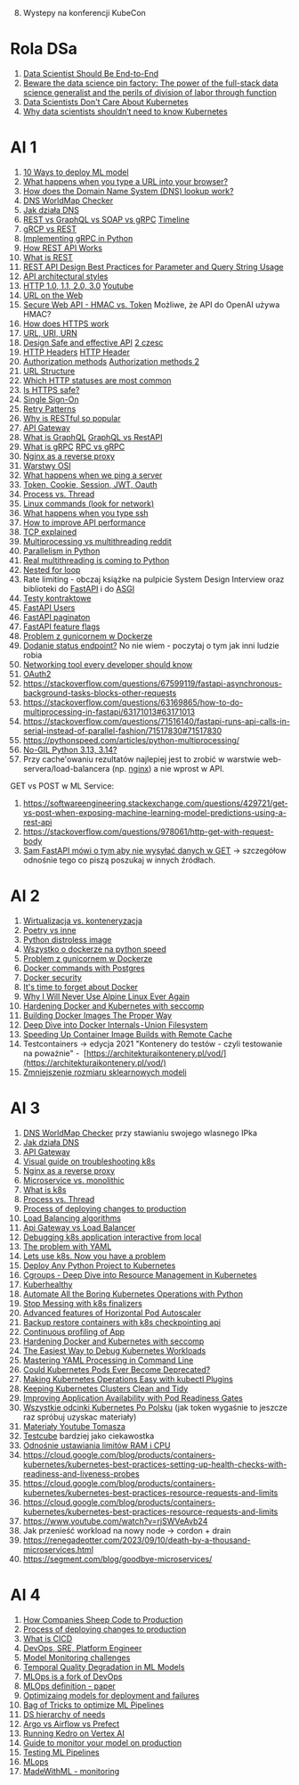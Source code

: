 
8. Wystepy na konferencji KubeCon


# Rola DSa
1. [Data Scientist Should Be End-to-End](https://eugeneyan.com/writing/end-to-end-data-science/?utm_source=pocket_saves)
2. [Beware the data science pin factory: The power of the full-stack data science generalist and the perils of division of labor through function](https://getpocket.com/read/2519151947)
3. [Data Scientists Don't Care About Kubernetes](https://getpocket.com/read/3188582645)
4. [Why data scientists shouldn’t need to know Kubernetes](https://getpocket.com/read/3430968698)


# AI 1

1. [10 Ways to deploy ML model](https://www.tekhnoal.com/10-ways-to-deploy-an-ml-model.html)
2. [What happens when you type a URL into your browser?](https://blog.bytebytego.com/p/what-happens-when-you-type-a-url)
3. [How does the Domain Name System (DNS) lookup work?](https://blog.bytebytego.com/p/how-does-the-domain-name-system-dns)
4. [DNS WorldMap Checker](https://dnschecker.org/#A/www.google.com)
5. [Jak działa DNS](https://blog.bytebytego.com/i/109085468/how-does-dns-work)
6. [REST vs GraphQL vs SOAP vs gRPC](https://blog.bytebytego.com/p/soap-vs-rest-vs-graphql-vs-rpc) [Timeline](https://blog.bytebytego.com/i/85578651/api-architectural-styles)
7. [gRCP vs REST](https://blog.bytebytego.com/i/121101935/how-to-choose-between-rpc-and-restful)
8. [Implementing gRPC in Python](https://martinheinz.dev/blog/23)
9. [How REST API Works](https://blog.bytebytego.com/i/89821739/how-does-rest-api-work)
10. [What is REST](https://www.restapitutorial.com/lessons/whatisrest.html)
11. [REST API Design Best Practices for Parameter and Query String Usage](https://www.moesif.com/blog/technical/api-design/REST-API-Design-Best-Practices-for-Parameters-and-Query-String-Usage/)
12. [API architectural styles](https://blog.bytebytego.com/i/106350890/what-are-the-api-architectural-styles)
13. [HTTP 1.0, 1.1, 2.0, 3.0](https://blog.bytebytego.com/p/http-10-http-11-http-20-http-30-quic) [Youtube](https://blog.bytebytego.com/i/69544276/http-http-http)
14. [URL on the Web](https://developer.mozilla.org/en-US/docs/Web/HTTP/Basics_of_HTTP/Identifying_resources_on_the_Web)
15. [Secure Web API - HMAC vs. Token](https://blog.bytebytego.com/p/how-to-design-a-secture-web-api-access) Możliwe, że API do OpenAI używa HMAC?
16. [How does HTTPS work](https://blog.bytebytego.com/i/53596514/how-does-https-work)
17. [URL, URI, URN](https://blog.bytebytego.com/i/132279282/url-uri-urn-do-you-know-the-differences)
18. [Design Safe and effective API](https://blog.bytebytego.com/i/111973267/how-do-we-design-effective-and-safe-apis) [2 czesc](https://blog.bytebytego.com/p/design-effective-and-secure-rest)
19. [HTTP Headers](https://blog.bytebytego.com/i/125673986/important-things-about-http-headers-you-may-not-know) [HTTP Header](https://www.linkedin.com/posts/alexxubyte_systemdesign-coding-interviewtips-activity-7069700329595924480-tRCj/?utm_source=share&utm_medium=member_desktop)
20. [Authorization methods](https://blog.bytebytego.com/p/password-session-cookie-token-jwt) [Authorization methods 2](https://blog.bytebytego.com/p/password-session-cookie-token-jwt-ec1)
21. [URL Structure](https://blog.bytebytego.com/i/110521562/do-you-know-all-the-components-of-a-url)
22. [Which HTTP statuses are most common](https://blog.bytebytego.com/i/110521562/which-http-status-codes-are-most-common)
23. [Is HTTPS safe?](https://blog.bytebytego.com/i/70478435/is-https-safe)
24. [Single Sign-On](https://blog.bytebytego.com/i/54898662/what-is-sso-single-sign-on)
25. [Retry Patterns](https://blog.bytebytego.com/i/56949882/retry-patterns)
26. [Why is RESTful so popular](https://blog.bytebytego.com/p/why-is-restful-api-so-popular)
27. [API Gateway](https://blog.bytebytego.com/i/72593300/what-does-api-gateway-do)
28. [What is GraphQL](https://blog.bytebytego.com/i/72593300/what-is-graphql-is-it-a-replacement-for-the-rest-api) [GraphQL vs RestAPI](https://blog.bytebytego.com/i/84137023/what-is-graphql-rest-vs-graphql)
29. [What is gRPC](https://blog.bytebytego.com/i/84137023/how-does-grpc-work) [RPC vs gRPC](https://blog.bytebytego.com/i/88429916/rpc-vs-grpc)
30. [Nginx as a reverse proxy](https://blog.bytebytego.com/i/75883385/why-is-nginx-called-a-reverse-proxy)
31. [Warstwy OSI](https://blog.bytebytego.com/i/85578651/how-is-data-sent-over-the-network-why-do-we-need-so-many-layers-in-the-osi-model)
32. [What happens when we ping a server](https://blog.bytebytego.com/i/85578651/what-happens-when-we-ping-a-server)
33. [Token, Cookie, Session, JWT, Oauth](https://blog.bytebytego.com/i/86976622/token-cookie-session)
34. [Process vs. Thread](https://blog.bytebytego.com/i/91155806/what-is-the-difference-between-process-and-thread)
35. [Linux commands (look for network)](https://xmind.app/m/WwtB/)
36. [What happens when you type ssh](https://blog.bytebytego.com/i/114917564/popular-interview-question-what-happens-when-you-type-ssh-hostname)
37. [How to improve API performance](https://blog.bytebytego.com/i/128938667/how-to-improve-api-performance)
38. [TCP explained](https://blog.bytebytego.com/p/everything-you-always-wanted-to-know)
39. [Multiprocessing vs multithreading reddit](https://www.reddit.com/r/Python/comments/13uxqez/i_used_multiprocessing_and_multithreading_at_the/?utm_name=androidcss&utm_source=pocket_saves)
40. [Parallelism in Python](https://pythonspeed.com/datascience/#:~:text=even%20more%20useful.-,Parallelism%20and%20multiprocessing,-When%20Python%20can%E2%80%99t)
41. [Real multithreading is coming to Python](https://martinheinz.dev/blog/97)
42. [Nested for loop](https://getpocket.com/read/3746640165)
43. Rate limiting - obczaj książke na pulpicie System Design Interview oraz biblioteki do [FastAPI](https://pypi.org/project/fastapi-limiter/) i do [ASGI](https://github.com/abersheeran/asgi-ratelimit)
44. [Testy kontraktowe](https://schemathesis.readthedocs.io/en/stable/)
45. [FastAPI Users](https://github.com/fastapi-users/fastapi-users)
46. [FastAPI paginaton](https://uriyyo-fastapi-pagination.netlify.app/)
47. [FastAPI feature flags](https://github.com/Pytlicek/fastapi-featureflags)
48. [Problem z gunicornem w Dockerze](https://pythonspeed.com/articles/gunicorn-in-docker/)
49. [Dodanie status endpoint?](https://pythonspeed.com/articles/identifying-images/) No nie wiem - poczytaj o tym jak inni ludzie robia
50. [Networking tool every developer should know](https://martinheinz.dev/blog/38)
51. [OAuth2](https://blog.bytebytego.com/i/132279282/oauth-explained-in-simple-terms)
52. https://stackoverflow.com/questions/67599119/fastapi-asynchronous-background-tasks-blocks-other-requests
53. https://stackoverflow.com/questions/63169865/how-to-do-multiprocessing-in-fastapi/63171013#63171013
54. https://stackoverflow.com/questions/71516140/fastapi-runs-api-calls-in-serial-instead-of-parallel-fashion/71517830#71517830
55. https://pythonspeed.com/articles/python-multiprocessing/
56. [No-GIL Python 3.13, 3.14?](https://discuss.python.org/t/a-steering-council-notice-about-pep-703-making-the-global-interpreter-lock-optional-in-cpython/30474)
57. Przy cache'owaniu rezultatów najlepiej jest to zrobić w warstwie web-servera/load-balancera (np. [nginx](https://www.nginx.com/blog/nginx-caching-guide/)) a nie wprost w API.

GET vs POST w ML Service:
1. https://softwareengineering.stackexchange.com/questions/429721/get-vs-post-when-exposing-machine-learning-model-predictions-using-a-rest-api
2. https://stackoverflow.com/questions/978061/http-get-with-request-body
3. [Sam FastAPI mówi o tym aby nie wysyłać danych w GET](https://fastapi.tiangolo.com/tutorial/body/#request-body) -> szczegółow odnośnie tego co piszą poszukaj w innych źródłach.



# AI 2

1. [Wirtualizacja vs. konteneryzacja](https://blog.bytebytego.com/p/what-are-the-differences-between)
2. [Poetry vs inne](https://getpocket.com/read/3635596132)
3. [Python distroless image](https://getpocket.com/read/3781257562)
4. [Wszystko o dockerze na python speed](https://pythonspeed.com/docker/)
5. [Problem z gunicornem w Dockerze](https://pythonspeed.com/articles/gunicorn-in-docker/)
6. [Docker commands with Postgres](https://martinheinz.dev/blog/3)
7. [Docker security](https://martinheinz.dev/blog/19)
8. [It's time to forget about Docker](https://martinheinz.dev/blog/35)
9. [Why I Will Never Use Alpine Linux Ever Again](https://martinheinz.dev/blog/92)
10. [Hardening Docker and Kubernetes with seccomp](https://martinheinz.dev/blog/41)
11. [Building Docker Images The Proper Way](https://martinheinz.dev/blog/42)
12. [Deep Dive into Docker Internals - Union Filesystem](https://martinheinz.dev/blog/44)
13. [Speeding Up Container Image Builds with Remote Cache](https://martinheinz.dev/blog/61)
14. Testcontainers -> edycja 2021 "Kontenery do testów - czyli testowanie na poważnie" -  [https://architekturaikontenery.pl/vod/](https://architekturaikontenery.pl/vod/)  
15. [Zmniejszenie rozmiaru sklearnowych modeli](https://www.youtube.com/watch?v=dtUn1ifDBXQ&list=PLGVZCDnMOq0peDguAzds7kVmBr8avp46K&index=89) 


# AI 3

1. [DNS WorldMap Checker](https://dnschecker.org/#A/www.google.com) przy stawianiu swojego wlasnego IPka
2. [Jak działa DNS](https://blog.bytebytego.com/i/109085468/how-does-dns-work)
3. [API Gateway](https://blog.bytebytego.com/i/72593300/what-does-api-gateway-do)
4. [Visual guide on troubleshooting k8s](https://blog.bytebytego.com/i/72593300/kubernetes)
5. [Nginx as a reverse proxy](https://blog.bytebytego.com/i/75883385/why-is-nginx-called-a-reverse-proxy)
6. [Microservice vs. monolithic](https://blog.bytebytego.com/i/88429916/what-are-the-differences-between-monolithic-and-microservice-architecture)
7. [What is k8s](https://blog.bytebytego.com/i/88429916/what-is-ks-kubernetes)
8. [Process vs. Thread](https://blog.bytebytego.com/i/91155806/what-is-the-difference-between-process-and-thread)
9. [Process of deploying changes to production](https://blog.bytebytego.com/i/98040721/what-is-the-process-for-deploying-changes-to-production)
10. [Load Balancing algorithms](https://blog.bytebytego.com/i/103707419/what-are-the-common-load-balancing-algorithms)
11. [Api Gateway vs Load Balancer](https://blog.bytebytego.com/i/104978579/what-are-the-differences-between-a-load-balancer-and-an-api-gateway)
12. [Debugging k8s application interactive from local](https://martinheinz.dev/blog/99)
13. [The problem with YAML](https://getpocket.com/read/3785016570)
14. [Lets use k8s. Now you have a problem](https://pythonspeed.com/articles/dont-need-kubernetes/)
15. [Deploy Any Python Project to Kubernetes](https://martinheinz.dev/blog/20)
16. [Cgroups - Deep Dive into Resource Management in Kubernetes](https://martinheinz.dev/blog/91)
17. [Kuberhealthy](https://martinheinz.dev/blog/95)
18. [Automate All the Boring Kubernetes Operations with Python](https://martinheinz.dev/blog/73)
19. [Stop Messing with k8s finalizers](https://martinheinz.dev/blog/74)
20. [Advanced features of Horizontal Pod Autoscaler](https://martinheinz.dev/blog/76)
21. [Backup restore containers with k8s checkpointing api](https://martinheinz.dev/blog/85)
22. [Continuous profiling of App](https://martinheinz.dev/blog/89)
23. [Hardening Docker and Kubernetes with seccomp](https://martinheinz.dev/blog/41)
24. [The Easiest Way to Debug Kubernetes Workloads](https://martinheinz.dev/blog/49)
25. [Mastering YAML Processing in Command Line](https://martinheinz.dev/blog/51)
26. [Could Kubernetes Pods Ever Become Deprecated?](https://martinheinz.dev/blog/53)
27. [Making Kubernetes Operations Easy with kubectl Plugins](https://martinheinz.dev/blog/58)
28. [Keeping Kubernetes Clusters Clean and Tidy](https://martinheinz.dev/blog/60)
29. [Improving Application Availability with Pod Readiness Gates
](https://martinheinz.dev/blog/63)
29. [Wszystkie odcinki Kubernetes Po Polsku](https://subauth.c.cloudowski.com/confirm?t=Im1hcmNpbi5yeWJpbnNraTk1QGdtYWlsLmNvbSI.ZJnd_Q.GGFz-ea4J8b6ACdgGU62LuRVunc&rd=https%3A%2F%2Fkubernetespopolsku.c.cloudowski.com%2F) (jak token wygaśnie to jeszcze raz spróbuj uzyskac materiały)
30. [Materiały Youtube Tomasza](https://www.youtube.com/@cloudowski/videos)
31. [Testcube](https://github.com/kubeshop/testkube) bardziej jako ciekawostka
32. [Odnośnie ustawiania limitów RAM i CPU](https://www.youtube.com/watch?v=rjSWVeAvb24)
33. https://cloud.google.com/blog/products/containers-kubernetes/kubernetes-best-practices-setting-up-health-checks-with-readiness-and-liveness-probes
34. https://cloud.google.com/blog/products/containers-kubernetes/kubernetes-best-practices-resource-requests-and-limits
35. https://cloud.google.com/blog/products/containers-kubernetes/kubernetes-best-practices-resource-requests-and-limits
36. https://www.youtube.com/watch?v=rjSWVeAvb24
37. Jak przenieść workload na nowy node -> cordon + drain
38. https://renegadeotter.com/2023/09/10/death-by-a-thousand-microservices.html
39. https://segment.com/blog/goodbye-microservices/


# AI 4

1. [How Companies Sheep Code to Production](https://blog.bytebytego.com/i/57967195/how-do-companies-typically-ship-code-to-production)
2. [Process of deploying changes to production](https://blog.bytebytego.com/i/98040721/what-is-the-process-for-deploying-changes-to-production)
3. [What is CICD](https://blog.bytebytego.com/i/98040721/what-is-cicd-how-does-it-help-us-ship-faster-is-it-worth-the-hassle)
4. [DevOps, SRE, Platform Engineer](https://blog.bytebytego.com/i/110521562/devops-vs-sre-vs-platform-engineering-what-is-the-difference)
5. [Model Monitoring challenges](https://getpocket.com/read/3541428265)
6. [Temporal Quality Degradation in ML Models](https://getpocket.com/read/3802532084)
7. [MLOps is a fork of DevOps](https://getpocket.com/read/3813735267)
8. [MLOps definition - paper](https://arxiv.org/pdf/2205.02302.pdf)
9. [Optimizaing models for deployment and failures](https://getpocket.com/read/3793942668)
10. [Bag of Tricks to optimize ML Pipelines](https://getpocket.com/read/3786436622)
11. [DS hierarchy of needs](https://getpocket.com/read/3709580993)
12. [Argo vs Airflow vs Prefect](https://getpocket.com/read/3738337398)
13. [Running Kedro on Vertex AI](https://getpocket.com/read/3694010736)
14. [Guide to monitor your model on production](https://getpocket.com/read/3732294788)
15. [Testing ML Pipelines](https://eugeneyan.com/writing/testing-pipelines/?utm_source=pocket_saves)
16. [MLops](https://getpocket.com/read/3703492897)
17. [MadeWithML - monitoring](https://madewithml.com/courses/mlops/monitoring/)